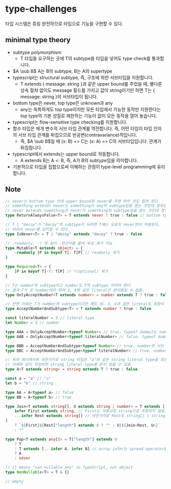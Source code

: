# type-challenges

타입 시스템은 튜링 완전하므로 타입으로 기능을 구현할 수 있다.

## minimal type theory

-   subtype polymorphism
    -   T 타입을 요구하는 곳에 T의 subtype을 타입을 넣어도 type check를 통과합니다.
-   $A \sub B$ A는 B의 subtype, B는 A의 supertype
-   typescript는 structural subtype, 즉, 구조에 의한 서브타입을 지원합니다.
    -   T extends { message: string }과 같은 upper bound를 주었을 때, 별다른 상속 절차 없이도 message 필드를 가지고 값이 string이기만 하면 T는 { message: string }의 서브타입이 됩니다.
-   bottom type은 never, top type은 unknown과 any
    -   any는 독특하게도 top type이지만 모든 타입에서 가능한 동작만 지원한다는 top type의 기본 성질로 제한하는 기능이 없이 모든 동작을 열어 놓습니다.
-   typescript는 flow-sensitive type checking를 지원합니다.
-   함수 타입은 매개 변수의 서브 타입 관계를 역전합니다. 즉, 어떤 타입이 타입 인자의 서브 타입 관계를 뒤집으므로 반공변(contravariance)적입니다.
    -   즉, $A \sub B$일 때 (x: B) => C는 (x: A) => C의 서브타입입니다. 관계가 뒤집힙니다.
-   typescript에서 extends는 upper bound로 작동합니다.
    -   A extends B는 A <: B, 즉, A가 B의 subtype임을 의미합니다.
-   기본적으로 타입을 집합으로써 이해하는 관점이 type-level programming에 유리합니다.

## Note

```typescript
// never는 bottom type 인데 upper bound로 never를 주면 아무 것도 없게 된다.
// something extends never는 something이 any의 subtype임을 묻는 것인데 정의상 거짓
// never extends something은 never가 something의 subtype임을 묻는 것인데 정의상 참
type ReturnAlwaysFalse<T> = T extends never ? true : false // bottom type의 정의에 따라 항상 false만을 반환하게 됨.

// T | "decoy"가 "decoy"의 subtype이 되려면 T에는 오로지 never만이 허용된다.
// 따라서 never를 감지할 수 있다.
type IsNever<T> = T | "decoy" extends "decoy" ? true : false
```

```typescript
// -readonly, -? 와 같이 -연산자를 붙여 속성 제거 가능
type Mutable<T extends object> = {
    -readonly [P in keyof T]: T[P] // readonly 제거
}

type Required<T> = {
    [P in keyof T]-?: T[P] // ?(optional) 제거
}
```

```typescript
// T는 number의 subtype이고 number도 T의 subtype 이어야 한다.
// 결국 T가 곧 number여야 하며 3, 4와 같은 literal은 받아들일 수 없음.
type OnlyAcceptNumber<T extends number> = number extends T ? true : false

// 반면 아래는 T가 number의 subtype이기만 해도 됨. 3, 4과 같은 literal도 포함이 됨.
type AcceptNumberAndSubtype<T> = T extends number ? true : false

const literalNumber = 3 // literal type
let Number = 3 // number

type AAA = OnlyAcceptNumber<typeof Number> // true. typeof dummy2는 number로 추론됨.
type AAB = OnlyAcceptNumber<typeof literalNumber> // false. typeof dummy는 3으로 추론됨. number 가 아님

type BBB = AcceptNumberAndSubtype<typeof Number> // true. number의 서브 타입이기만 하면 됨
type BBC = AcceptNumberAndSubtype<typeof literalNumber> // true. number의 서브 타입이기만 하면 됨
```

```typescript
// 위의 예시에서와 마찬가지로 string 타입은 "a"와 같은 string literal type을 포함한 슈퍼 타입임.
// 아래와 같이 작성하면 string literal type을 받지 않을 수 있음.
type A<T extends string> = string extends T ? true : false

const a = "a" // "a"
let b = "b" // string

type AA = A<typeof a> // false
type BB = A<typeof b> // true
```

```typescript
type Join<T extends string[], U extends string | number> = T extends [
    infer First extends string, // First는 자동으로 string으로 추론되지 않음. 그냥 generic으로 들어와버림. 그래서 upper bound로 막아줘야 함
    ...infer Rest extends string[] // 마찬가지로 Rest도 string[] | string으로 추론되지 않고 generic으로 추론됨.
]
    ? `${First}${Rest["length"] extends 0 ? "" : U}${Join<Rest, U>}`
    : ""
```

```typescript
type Pop<T extends any[]> = T["length"] extends 0
    ? T
    : T extends [...infer A, infer B] // array infer는 spread operator를 사용할 수 있음.
    ? A
    : never
```

```typescript
// {} means "non-nullable any" in TypeScript, not object
type NonNullable<T> = T & {}
```

```typescript
// empty
```
